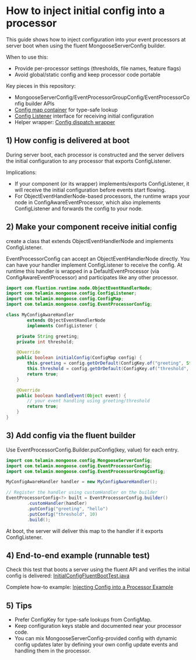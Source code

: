 # How to inject initial config into a processor

This guide shows how to inject configuration into your event processors at server boot when using the fluent MongooseServerConfig
builder.

When to use this:

- Provide per-processor settings (thresholds, file names, feature flags)
- Avoid global/static config and keep processor code portable

Key pieces in this repository:

- MongooseServerConfig/EventProcessorGroupConfig/EventProcessorConfig builder APIs
- [Config map container]({{source_root}}/main/java/com/telamin/mongoose/config/ConfigMap.java)
  for type-safe lookup
- [Config Listener]({{source_root}}/main/java/com/telamin/mongoose/config/ConfigListener.java)
  interface for receiving initial configuration
- Helper
  wrapper: [Config dispatch wrapper]({{source_root}}/main/java/com/telamin/mongoose/internal/ConfigAwareEventProcessor.java)

## 1) How config is delivered at boot

During server boot, each processor is constructed and the server delivers the initial configuration to any processor
that exports ConfigListener.

Implications:

- If your component (or its wrapper) implements/exports ConfigListener, it will receive the initial configuration before
  events start flowing.
- For ObjectEventHandlerNode-based processors, the runtime wraps your node in ConfigAwareEventProcessor, which also
  implements ConfigListener and forwards the config to your node.

## 2) Make your component receive initial config

create a class that extends ObjectEventHandlerNode and implements ConfigListener.

EventProcessorConfig can accept an ObjectEventHandlerNode directly. You can have your handler implement ConfigListener
to receive the config. At runtime this handler is wrapped in a DefaultEventProcessor (via ConfigAwareEventProcessor)
and participates like any other processor.

```java
import com.fluxtion.runtime.node.ObjectEventHandlerNode;
import com.telamin.mongoose.config.ConfigListener;
import com.telamin.mongoose.config.ConfigMap;
import com.telamin.mongoose.config.EventProcessorConfig;

class MyConfigAwareHandler 
        extends ObjectEventHandlerNode 
        implements ConfigListener {

    private String greeting;
    private int threshold;

    @Override
    public boolean initialConfig(ConfigMap config) {
        this.greeting = config.getOrDefault(ConfigKey.of("greeting", String.class), "");
        this.threshold = config.getOrDefault(ConfigKey.of("threshold", Integer.class), 0);
        return true;
    }

    @Override
    public boolean handleEvent(Object event) {
        // your event handling using greeting/threshold
        return true;
    }
}
```

## 3) Add config via the fluent builder

Use EventProcessorConfig.Builder.putConfig(key, value) for each entry.

```java
import com.telamin.mongoose.config.MongooseServerConfig;
import com.telamin.mongoose.config.EventProcessorConfig;
import com.telamin.mongoose.config.EventProcessorGroupConfig;

MyConfigAwareHandler handler = new MyConfigAwareHandler();

// Register the handler using customHandler on the builder
EventProcessorConfig<?> built = EventProcessorConfig.builder()
        .customHandler(handler)
        .putConfig("greeting", "hello")
        .putConfig("threshold", 10)
        .build();
```

At boot, the server will deliver this map to the handler if it exports ConfigListener.

## 4) End-to-end example (runnable test)

Check this test that boots a server using the fluent API and verifies the initial config is delivered:
[InitialConfigFluentBootTest.java]({{source_root}}/test/java/com/telamin/mongoose/config/InitialConfigFluentBootTest.java)

Complete how-to example: [Injecting Config into a Processor Example](https://github.com/telaminai/mongoose-examples/blob/229e01e2f508bdf084a611677dc93c1174c96bdc/how-to/injecting-config-into-a-processor)

## 5) Tips

- Prefer ConfigKey for type-safe lookups from ConfigMap.
- Keep configuration keys stable and documented near your processor code.
- You can mix MongooseServerConfig-provided config with dynamic config updates later by defining your own config update events and
  handling them in the processor.
